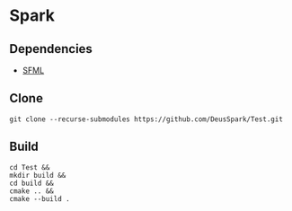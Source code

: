 # Spark

## Dependencies

  * [SFML](https://www.sfml-dev.org)

## Clone

```
git clone --recurse-submodules https://github.com/DeusSpark/Test.git
```

## Build

```
cd Test &&
mkdir build &&
cd build &&
cmake .. &&
cmake --build . 
```

